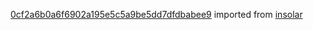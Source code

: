 [0cf2a6b0a6f6902a195e5c5a9be5dd7dfdbabee9](https://github.com/insolar/insolar/commit/0cf2a6b0a6f6902a195e5c5a9be5dd7dfdbabee9) imported from [insolar](https://github.com/insolar/insolar)
